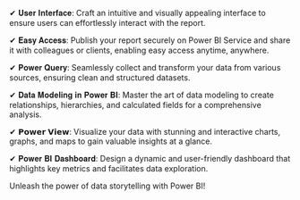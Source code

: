 ✔  𝐔𝐬𝐞𝐫 𝐈𝐧𝐭𝐞𝐫𝐟𝐚𝐜𝐞: Craft an intuitive and visually appealing interface to ensure users can effortlessly interact with the report.



✔ 𝐄𝐚𝐬𝐲 𝐀𝐜𝐜𝐞𝐬𝐬: Publish your report securely on Power BI Service and share it with colleagues or clients, enabling easy access anytime, anywhere.



✔  𝐏𝐨𝐰𝐞𝐫 𝐐𝐮𝐞𝐫𝐲: Seamlessly collect and transform your data from various sources, ensuring clean and structured datasets.



✔ 𝐃𝐚𝐭𝐚 𝐌𝐨𝐝𝐞𝐥𝐢𝐧𝐠 𝐢𝐧 𝐏𝐨𝐰𝐞𝐫 𝐁𝐈: Master the art of data modeling to create relationships, hierarchies, and calculated fields for a comprehensive analysis.



✔ 𝗣𝗼𝘄𝗲𝗿 𝗩𝗶𝗲𝘄: Visualize your data with stunning and interactive charts, graphs, and maps to gain valuable insights at a glance.



✔  𝐏𝐨𝐰𝐞𝐫 𝐁𝐈 𝐃𝐚𝐬𝐡𝐛𝐨𝐚𝐫𝐝: Design a dynamic and user-friendly dashboard that highlights key metrics and facilitates data exploration.



Unleash the power of data storytelling with Power BI! 
